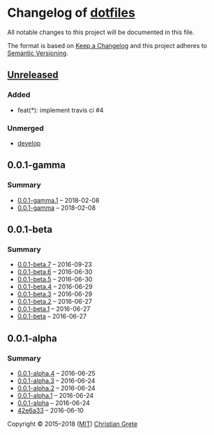# Changelog of [dotfiles][github-url]

All notable changes to this project will be documented in this file.

The format is based on [Keep a Changelog][keep-a-changelog-url] and this project adheres to [Semantic Versioning][semver-url].

## [Unreleased]

### Added

- feat(*): implement travis ci #4

### Unmerged

- [develop]

## 0.0.1-gamma

### Summary

- [0.0.1-gamma.1] – 2018-02-08
- [0.0.1-gamma] – 2018-02-08

## 0.0.1-beta

### Summary

- [0.0.1-beta.7] – 2016-09-23
- [0.0.1-beta.6] – 2016-06-30
- [0.0.1-beta.5] – 2016-06-30
- [0.0.1-beta.4] – 2016-06-29
- [0.0.1-beta.3] – 2016-06-29
- [0.0.1-beta.2] – 2016-06-27
- [0.0.1-beta.1] – 2016-06-27
- [0.0.1-beta] – 2016-06-27

## 0.0.1-alpha

### Summary

- [0.0.1-alpha.4] – 2016-06-25
- [0.0.1-alpha.3] – 2016-06-24
- [0.0.1-alpha.2] – 2016-06-24
- [0.0.1-alpha.1] – 2016-06-24
- [0.0.1-alpha] – 2016-06-24
- [42e6a33] – 2016-06-10

[Unreleased]: https://github.com/ChristianGrete/dotfiles/compare/0.0.1-gamma.1...master
[0.0.1-gamma.1]: https://github.com/ChristianGrete/dotfiles/compare/0.0.1-gamma...0.0.1-gamma.1
[0.0.1-gamma]: https://github.com/ChristianGrete/dotfiles/compare/0.0.1-beta.7...0.0.1-gamma
[0.0.1-beta.7]: https://github.com/ChristianGrete/dotfiles/compare/0.0.1-beta.6...0.0.1-beta.7
[0.0.1-beta.6]: https://github.com/ChristianGrete/dotfiles/compare/0.0.1-beta.5...0.0.1-beta.6
[0.0.1-beta.5]: https://github.com/ChristianGrete/dotfiles/compare/0.0.1-beta.4...0.0.1-beta.5
[0.0.1-beta.4]: https://github.com/ChristianGrete/dotfiles/compare/0.0.1-beta.3...0.0.1-beta.4
[0.0.1-beta.3]: https://github.com/ChristianGrete/dotfiles/compare/0.0.1-beta.2...0.0.1-beta.3
[0.0.1-beta.2]: https://github.com/ChristianGrete/dotfiles/compare/0.0.1-beta.1...0.0.1-beta.2
[0.0.1-beta.1]: https://github.com/ChristianGrete/dotfiles/compare/0.0.1-beta...0.0.1-beta.1
[0.0.1-beta]: https://github.com/ChristianGrete/dotfiles/compare/0.0.1-alpha.4...0.0.1-beta
[0.0.1-alpha.4]: https://github.com/ChristianGrete/dotfiles/compare/0.0.1-alpha.3...0.0.1-alpha.4
[0.0.1-alpha.3]: https://github.com/ChristianGrete/dotfiles/compare/0.0.1-alpha.2...0.0.1-alpha.3
[0.0.1-alpha.2]: https://github.com/ChristianGrete/dotfiles/compare/0.0.1-alpha.1...0.0.1-alpha.2
[0.0.1-alpha.1]: https://github.com/ChristianGrete/dotfiles/compare/0.0.1-alpha...0.0.1-alpha.1
[0.0.1-alpha]: https://github.com/ChristianGrete/dotfiles/compare/42e6a33da7a62c44a1448dbce60bc06b7af7ea38...0.0.1-alpha
[42e6a33]: https://github.com/ChristianGrete/dotfiles/commit/42e6a33da7a62c44a1448dbce60bc06b7af7ea38
[develop]: https://github.com/ChristianGrete/dotfiles/compare/master...develop

Copyright © 2015–2018 ([MIT](LICENSE.md)) [Christian Grete](https://christiangrete.com)

[github-url]: https://github.com/ChristianGrete/dotfiles
[keep-a-changelog-url]: http://keepachangelog.com/en/1.0.0/
[semver-url]: http://semver.org/spec/v2.0.0.html